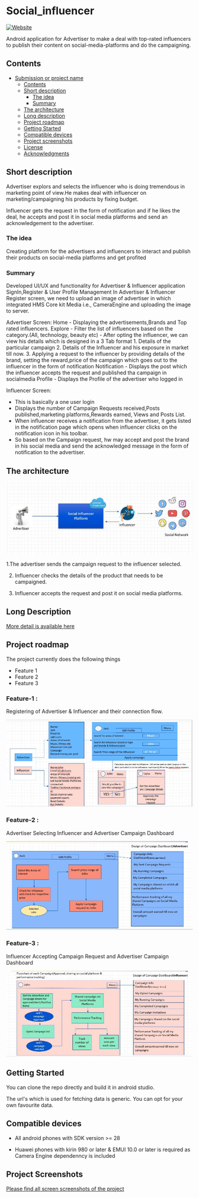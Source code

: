 # Social_influencer

[![Website](https://img.shields.io/badge/View-website-blue)](https:talenalexander.com/industry-news/10-influencers-who-have-an-active-presence-on-social-media/)

Android application for Advertiser to make a deal with top-rated influencers to publish their content on social-media-platforms and do the campaigning.

## Contents
- [Submission or project name](#submission-or-project-name)
  - [Contents](#contents)
  - [Short description](#short-description)
    - [The idea](#the-idea)
    - [Summary](#summary)
  - [The architecture](#the-architecture)
  - [Long description](#long-description)
  - [Project roadmap](#project-roadmap)
  - [Getting Started](#getting-started)
  - [Compatible devices](#compatible-devices)
  - [Project screenshots](#project-screenshots)
  - [License](#license)
  - [Acknowledgments](#acknowledgments)
  
## Short description
Advertiser explors and selects the influencer who is doing tremendous in marketing point of view.He makes deal with influencer on marketing/campaigning his products by fixing budget.

Influencer gets the request in the form of notification and if he likes the deal, he accepts and post it in social media platforms and send an acknowledgement to the advertiser.

### The idea
Creating platform for the advertisers and influencers to interact and publish their products on social-media platforms and get profited

### Summary

Developed UI/UX and functionality for Advertiser & Influencer application
  SignIn,Register & User Profile Management
  In Advertiser & Influencer Register screen, we need to upload an image of advertiser in which integrated HMS Core kit Media i.e., CameraEngine and uploading the image to server.
  
Advertiser Screen:
  Home          - Displaying the advertisements,Brands and Top rated influencers.
  Explore       - Filter the list of influencers based on the category.(All, technology, beauty etc)
                - After opting the influencer, we can view his details which is designed in a 3 Tab format
                    1.  Details of the particular campaign
                    2.  Details of the Influencer and his exposure in market till now.
                    3.  Applying a request to the influencer by providing details of the brand, setting the reward,price of the campaign which goes out to the influencer in the form of notification
  Notification - Displays the post which the influencer accepts the request and published tha campaign in socialmedia
  Profile      - Displays the Profile of the advertiser who logged in

Influencer Screen:
  - This is basically a one user login
  - Displays the number of Campaign Requests received,Posts published,marketing platforms,Rewards earned, Views and Posts List.
  - When influencer receives a notification from the advertiser, it gets listed in the notification page which opens when influencer clicks on the notification icon in his toolbar.
  - So based on the Campaign request, hw may accept and post the brand in his social media and send the acknowledged message in the form of notification to the advertiser.


## The architecture

![Alt text](https://github.com/saisree369/social_influencer/blob/main/app/src/main/res/drawable/si_flowchart.png?raw=true "Flow")

 1.The advertiser sends the campaign request to the influencer selected.

2. Influencer checks the details of the product that needs to be campaigned.

3. Influencer accepts the request and post it on social media platforms.

## Long Description

[More detail is available here](https://github.com/saisree369/social_influencer/blob/main/docs/Social%20Advertiser_documentation.docx)

## Project roadmap

The project currently does the following things

- Feature 1
- Feature 2
- Feature 3

### Feature-1 : 

Registering of Advertiser & Influencer and their connection flow.

![Alt text](https://github.com/saisree369/social_influencer/blob/main/app/src/main/res/drawable/feature_1.png?raw=true "Connection")

### Feature-2 : 

Advertiser Selecting Influencer and Advertiser Campaign Dashboard

![Alt text](https://github.com/saisree369/social_influencer/blob/main/app/src/main/res/drawable/feature_2.png?raw=true "Advertiser Flow")

### Feature-3 : 

Influencer Accepting Campaign Request and Advertiser Campaign Dashboard

![Alt text](https://github.com/saisree369/social_influencer/blob/main/app/src/main/res/drawable/feature_3.png?raw=true "Influencer Flow")

## Getting Started

You can clone the repo directly and build it in android studio.

The url's which is used for fetching data is generic. You can opt for your own favourite data.

## Compatible devices 
- All android phones with SDK version >= 28

- Huawei phones with kirin 980 or later & EMUI 10.0 or later is required as Camera Engine dependenncy is included

## Project Screenshots

[Please find all screen screenshots of the project](https://github.com/saisree369/social_influencer/blob/main/docs/images/)

  
  

